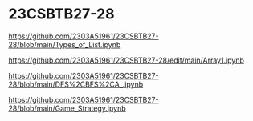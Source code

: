 # 23CSBTB27-28
https://github.com/2303A51961/23CSBTB27-28/blob/main/Types_of_List.ipynb

https://github.com/2303A51961/23CSBTB27-28/edit/main/Array1.ipynb

https://github.com/2303A51961/23CSBTB27-28/blob/main/DFS%2CBFS%2CA_.ipynb

https://github.com/2303A51961/23CSBTB27-28/blob/main/Game_Strategy.ipynb
